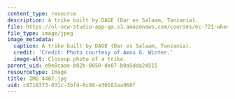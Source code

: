 ```yaml
---
content_type: resource
description: A trike built by DAGE (Dar es Salaam, Tanzania).
file: https://ol-ocw-studio-app-qa.s3.amazonaws.com/courses/ec-721-wheelchair-design-in-developing-countries-spring-2009/c8718373031c3bf40c09e30182aa968f_IMG_4487.jpg
file_type: image/jpeg
image_metadata:
  caption: A trike built by DAGE (Dar es Salaam, Tanzania).
  credit: 'Credit: Photo courtesy of Amos G. Winter.'
  image-alt: Closeup photo of a trike.
parent_uid: e9e8caae-b02b-0050-de07-b0a5dda24515
resourcetype: Image
title: IMG_4487.jpg
uid: c8718373-031c-3bf4-0c09-e30182aa968f
---
```

